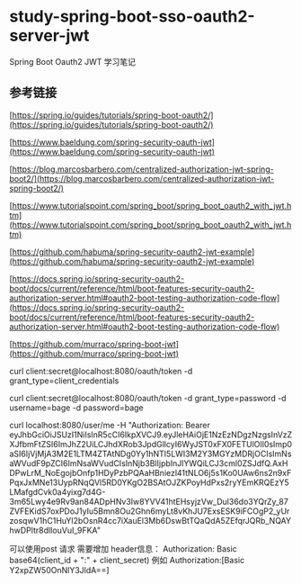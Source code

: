 # study-spring-boot-sso-oauth2-server-jwt #
Spring Boot Oauth2 JWT 学习笔记
## 参考链接 ##
[https://spring.io/guides/tutorials/spring-boot-oauth2/](https://spring.io/guides/tutorials/spring-boot-oauth2/)

[https://www.baeldung.com/spring-security-oauth-jwt](https://www.baeldung.com/spring-security-oauth-jwt)

[https://blog.marcosbarbero.com/centralized-authorization-jwt-spring-boot2/](https://blog.marcosbarbero.com/centralized-authorization-jwt-spring-boot2/)

[https://www.tutorialspoint.com/spring_boot/spring_boot_oauth2_with_jwt.htm](https://www.tutorialspoint.com/spring_boot/spring_boot_oauth2_with_jwt.htm)

[https://github.com/habuma/spring-security-oauth2-jwt-example](https://github.com/habuma/spring-security-oauth2-jwt-example)

[https://docs.spring.io/spring-security-oauth2-boot/docs/current/reference/html/boot-features-security-oauth2-authorization-server.html#oauth2-boot-testing-authorization-code-flow](https://docs.spring.io/spring-security-oauth2-boot/docs/current/reference/html/boot-features-security-oauth2-authorization-server.html#oauth2-boot-testing-authorization-code-flow)

[https://github.com/murraco/spring-boot-jwt](https://github.com/murraco/spring-boot-jwt)


curl client:secret@localhost:8080/oauth/token -d grant_type=client_credentials

curl client:secret@localhost:8080/oauth/token -d grant_type=password -d username=bage -d password=bage

curl localhost:8080/user/me -H "Authorization: Bearer eyJhbGciOiJSUzI1NiIsInR5cCI6IkpXVCJ9.eyJleHAiOjE1NzEzNDgzNzgsInVzZXJfbmFtZSI6ImJhZ2UiLCJhdXRob3JpdGllcyI6WyJST0xFX0FETUlOIl0sImp0aSI6IjVjMjA3M2E1LTM4ZTAtNDg0Yy1hNTI5LWI3M2Y3MGYzMDRjOCIsImNsaWVudF9pZCI6ImNsaWVudCIsInNjb3BlIjpbInJlYWQiLCJ3cml0ZSJdfQ.AxHDPwLrM_NoEgojbOnfp1HDyPzbPQAaHBniezl41tNLO6j5s1Ko0UAw6ns2n9xFPqxJxMNe13UypRNqQVl5RD0YKgO2BSAtOJZKPoyHdPxs2ryYEmKRQEzY5LMafgdCvk0a4yixg7d4G-3m65Lwy4e9Rv9an84ADpHNv3Iw8YVV41htEHsyjzVw_Dul36do3YQrZy_87ZVFEKidS7oxPDoJ1yIu5Bmn8Ou2Ghn6myLt8vKhJU7ExsESK9iFCOgP2_yUrzosqwV1hC1HuYl2bOsnR4cc7iXauEl3Mb6DswBtTQaQdA5ZEfqrJQRb_NQAYhwDPltr8dlIouVuI_9FKA"


可以使用post 请求
需要增加 header信息：
Authorization: Basic base64(client_id + ":" + client_secret)
例如
Authorization:[Basic Y2xpZW50OnNlY3JldA==]




